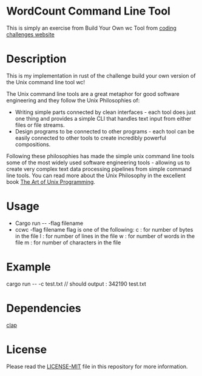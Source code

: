 # WordCount Command Line Tool

This is simply an exercise from Build Your Own wc Tool from
[coding challenges website](https://codingchallenges.fyi/challenges/challenge-wc/)

# Description

This is my implementation in rust of the challenge build your own version of the Unix command line tool wc!

The Unix command line tools are a great metaphor for good software engineering and they follow the Unix Philosophies of:

   - Writing simple parts connected by clean interfaces - each tool does just one thing and provides a simple CLI
   that handles text input from either files or file streams.
   - Design programs to be connected to other programs - each tool can be easily connected to other tools to create
   incredibly powerful compositions.

Following these philosophies has made the simple unix command line tools some of the most widely used software
engineering tools - allowing us to create very complex text data processing pipelines from simple command line tools.
You can read more about the Unix Philosophy in the excellent book
[The Art of Unix Programming](http://www.catb.org/~esr/writings/taoup/html/).

# Usage
 - Cargo run -- -flag filename
 - ccwc -flag filename
 flag is one of the following:
   c : for number of bytes in the file
   l : for number of lines in the file
   w : for number of words in the file
   m : for number of characters in the file

# Example
 cargo run -- -c test.txt // should output : 342190 test.txt


# Dependencies
 [clap](https://github.com/sharkdp/clap-rs)

# License
Please read the [LICENSE-MIT](https://github.com/ErgeibiMed/ccwordcount/blob/main/LICENSE.txt) file in this repository for more information.
